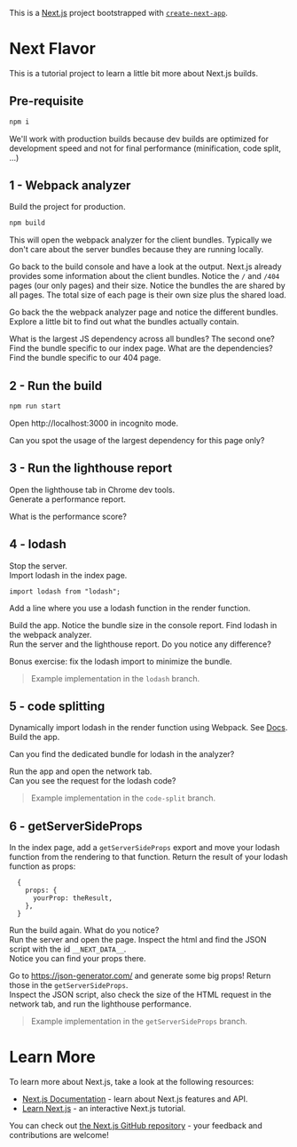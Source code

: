 This is a [Next.js](https://nextjs.org/) project bootstrapped with [`create-next-app`](https://github.com/vercel/next.js/tree/canary/packages/create-next-app).

# Next Flavor

This is a tutorial project to learn a little bit more about Next.js builds.

## Pre-requisite

```bash
npm i
```

We'll work with production builds because dev builds are optimized for development speed and not for final performance (minification, code split, ...)

## 1 - Webpack analyzer

Build the project for production.

```bash
npm build
```

This will open the webpack analyzer for the client bundles. Typically we don't care about the server bundles because they are running locally.

Go back to the build console and have a look at the output. Next.js already provides some information about the client bundles. Notice the `/` and `/404` pages (our only pages) and their size. Notice the bundles the are shared by all pages. The total size of each page is their own size plus the shared load.

Go back the the webpack analyzer page and notice the different bundles. Explore a little bit to find out what the bundles actually contain.

What is the largest JS dependency across all bundles? The second one?  
Find the bundle specific to our index page. What are the dependencies?  
Find the bundle specific to our 404 page.

## 2 - Run the build

```bash
npm run start
```

Open http://localhost:3000 in incognito mode.

Can you spot the usage of the largest dependency for this page only?

## 3 - Run the lighthouse report

Open the lighthouse tab in Chrome dev tools.  
Generate a performance report.

What is the performance score?

## 4 - lodash

Stop the server.  
Import lodash in the index page.

```
import lodash from "lodash";
```

Add a line where you use a lodash function in the render function.

Build the app. Notice the bundle size in the console report. Find lodash in the webpack analyzer.  
Run the server and the lighthouse report. Do you notice any difference?

Bonus exercise: fix the lodash import to minimize the bundle.

> Example implementation in the `lodash` branch.

## 5 - code splitting

Dynamically import lodash in the render function using Webpack. See [Docs](https://webpack.js.org/guides/code-splitting/#dynamic-imports).  
Build the app.

Can you find the dedicated bundle for lodash in the analyzer?

Run the app and open the network tab.  
Can you see the request for the lodash code?

> Example implementation in the `code-split` branch.

## 6 - getServerSideProps

In the index page, add a `getServerSideProps` export and move your lodash function from the rendering to that function. Return the result of your lodash function as props:

```
  {
    props: {
      yourProp: theResult,
    },
  }
```

Run the build again. What do you notice?  
Run the server and open the page. Inspect the html and find the JSON script with the id `__NEXT_DATA__`.  
Notice you can find your props there.

Go to https://json-generator.com/ and generate some big props! Return those in the `getServerSideProps`.  
Inspect the JSON script, also check the size of the HTML request in the network tab, and run the lighthouse performance.

> Example implementation in the `getServerSideProps` branch.

# Learn More

To learn more about Next.js, take a look at the following resources:

- [Next.js Documentation](https://nextjs.org/docs) - learn about Next.js features and API.
- [Learn Next.js](https://nextjs.org/learn) - an interactive Next.js tutorial.

You can check out [the Next.js GitHub repository](https://github.com/vercel/next.js/) - your feedback and contributions are welcome!
